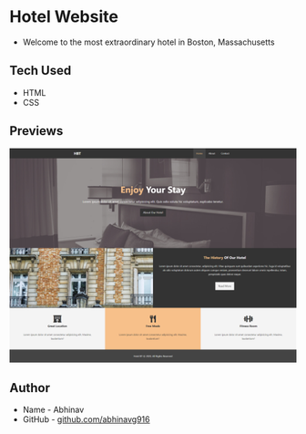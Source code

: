 # Hotel Website
* Welcome to the most extraordinary hotel in Boston, Massachusetts

## Tech Used
* HTML
* CSS 

## Previews
![Welcome](https://github.com/abhinavg916/hotel-website/blob/master/Preview/Hotel-BT-Welcome.png)

## Author
* Name - Abhinav
* GitHub - [github.com/abhinavg916](https://github.com/abhinavg916)
